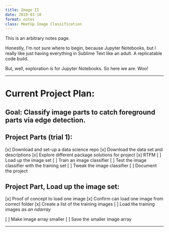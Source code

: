 ```yaml
---
title: Image II
date: 2019-03-10
format: notes
class: MeetUp Image Classification
---
```


This is an arbitrary notes page.

Honestly, I'm not sure where to begin, because Jupyter Notebooks, but I really like just having everything in Sublime Text like an adult.  A replicatable code build.

But, well, exploration is for Jupyter Notebooks.  So here we are.  Woo!

* * * * * 

Current Project Plan:
==============

## Goal: Classify image parts to catch foreground parts via edge detection.

Project Parts (trial 1):
--------
[x] Download and set-up a data science repo
[x] Download the data set and descriptions
[x] Explore different package solutions for project
[x] RTFM
[ ] Load up the image set
[ ] Train an image classifier
[ ] Test the image classifier with the training set
[ ] Tweak the image classifier
[ ] Document the project


Project Part, Load up the image set:
-------
[x] Proof of concept to load one image
[x] Confirm can load one image from correct folder
[x] Create a list of the training images
[ ] Load the training images *as an ndarray*

[ ] Make image array smaller
[ ] Save the smaller image array

* * * * *



